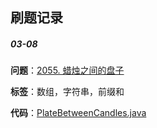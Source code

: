 ## 刷题记录



##### 03-08

**问题**：[2055. 蜡烛之间的盘子](https://leetcode-cn.com/problems/plates-between-candles/)

**标签**：数组，字符串，前缀和

**代码**：[PlateBetweenCandles.java](src\PlateBetweenCandles.java)

